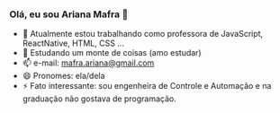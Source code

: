 ### Olá, eu sou Ariana Mafra 👋


- 🔭 Atualmente estou trabalhando como professora de JavaScript, ReactNative, HTML, CSS ...
- 🌱 Estudando um monte de coisas (amo estudar)
- 📫 e-mail: mafra.ariana@gmail.com
- 😄 Pronomes: ela/dela
- ⚡ Fato interessante: sou engenheira de Controle e Automação e na graduação não gostava de programação.
